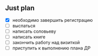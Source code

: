 ## Just plan
- [x] необходимо завершить регистрацию
- [ ] выспаться 
- [ ] написать соловьеву 
- [ ] написать книге
- [ ] закончить работу над визиткой 
- [ ] приступить к выполнению плана ДР
